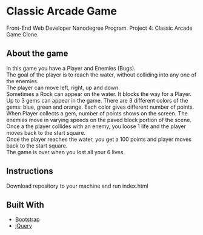 # Classic Arcade Game

Front-End Web Developer Nanodegree Program. 
Project 4: Classic Arcade Game Clone. 

## About the game

In this game you have a Player and Enemies (Bugs).  
The goal of the player is to reach the water, without colliding into any one of the enemies.   
The player can move left, right, up and down.  
Sometimes a Rock can appear on the water. It blocks the way for a Player.
Up to 3 gems can appear in the game. There are 3 different colors of the gems: blue, green and orange.
Each color gives different number of points. When Player collects a gem, number of points shows on the screen.
The enemies move in varying speeds on the paved block portion of the scene.  
Once a the player collides with an enemy, you loose 1 life and the player moves back to the start square.   
Once the player reaches the water, you get a 100 points and player moves back to the start square.   
The game is over when you lost all your 6 lives.  

## Instructions

Download repository to your machine and run index.html

## Built With

* [Bootstrap](https://getbootstrap.com/)
* [jQuery](https://jquery.com/)
